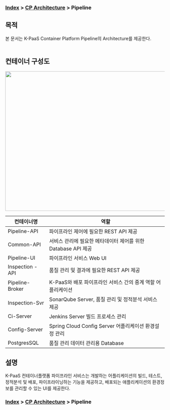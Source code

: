 ### [Index](https://github.com/K-PaaS/container-platform/blob/master/README.md) > [CP Architecture](../README.md) > Pipeline

## 목적
본 문서는 K-PaaS Container Platform Pipeline의 Architecture를 제공한다.
<br><br>

## 컨테이너 구성도
<img src="https://user-images.githubusercontent.com/33216551/209299431-af201419-9220-425a-8552-d15e379f8ee7.png" width="730" height="440" />



| 컨테이너명  | 역할 |
|-------|-----|
| Pipeline-API | 파이프라인 제어에 필요한 REST API 제공 |
| Common-API | 서비스 관리에 필요한 메타데이터 제어를 위한 Database API 제공 |
| Pipeline-UI | 파이프라인 서비스 Web UI |
| Inspection -API | 품질 관리 및 결과에 필요한 REST API 제공 |
| Pipeline-Broker | K-PaaS와 배포 파이프라인 서비스 간의 중계 역할 어플리케이션 |
| Inspection-Svr | SonarQube Server, 품질 관리 및 정적분석 서비스 제공 |
| Ci-Server | Jenkins Server 빌드 프로세스 관리 |
| Config-Server | Spring Cloud Config Server 어플리케이션 환경설정 관리 |
| PostgresSQL | 품질 관리 데이터 관리용 Database |



## 설명
K-PaaS 컨테이너플랫폼 파이프라인 서비스는 개발하는 어플리케이션의 빌드, 테스트, 정적분석 및 배포, 파이프라이닝하는 기능을 제공하고, 배포되는 애플리케이션의 환경정보를 관리할 수 있는 UI를 제공한다.   


### [Index](https://github.com/K-PaaS/container-platform/blob/master/README.md) > [CP Architecture](../README.md) > Pipeline
